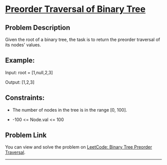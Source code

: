 # [Preorder Traversal of Binary Tree](https://leetcode.com/problems/binary-tree-preorder-traversal/)

## Problem Description

Given the root of a binary tree, the task is to return the preorder traversal of its nodes' values.

## Example:

Input: root = [1,null,2,3]

Output: [1,2,3]

## Constraints:

 - The number of nodes in the tree is in the range [0, 100].

- -100 <= Node.val <= 100

## Problem Link
You can view and solve the problem on [LeetCode: Binary Tree Preorder Traversal](https://leetcode.com/problems/binary-tree-preorder-traversal/).

---
